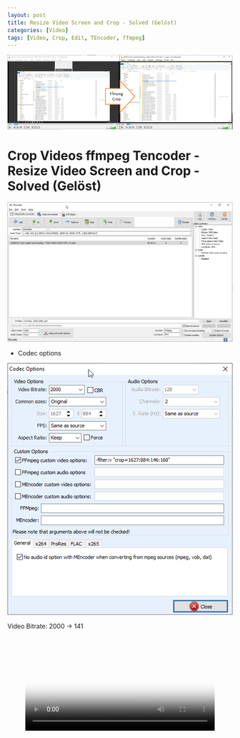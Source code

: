```yaml
---
layout: post
title: Resize Video Screen and Crop - Solved (Gelöst)
categories: [Video]
tags: [Video, Crop, Edit, TEncoder, ffmpeg]
--- 
```


![](../pics/20231012111457_TencoderffMpg.png)

# Crop Videos ffmpeg Tencoder - Resize Video Screen and Crop - Solved (Gelöst)

![](../pics/20231012110303-tencoder.png)


- Codec options 

![](../pics/20231012110333.png)

 Video Bitrate: 2000 -> 141  

<figure class="video_container">
  <video width="100%"  controls="true" 
  allowfullscreen="true" poster="../pics/20231012111457_TencoderffMpg.png">
    <source src="/mov/20200720 1624-1-jsprit Java Routing.mp4" type="video/mp4">
  </video>
</figure>